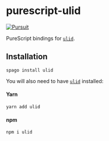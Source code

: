 # purescript-ulid

[![Pursuit](https://pursuit.purescript.org/packages/purescript-ulid/badge)](https://pursuit.purescript.org/packages/purescript-ulid)

PureScript bindings for [`ulid`](https://www.npmjs.com/package/ulid).

## Installation

```
spago install ulid
```

You will also need to have [`ulid`](https://www.npmjs.com/package/ulid) installed:

#### Yarn

```
yarn add ulid
```

#### npm

```
npm i ulid
```
